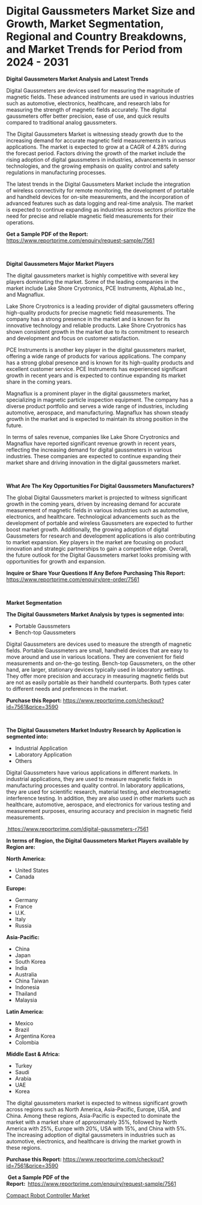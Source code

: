 <p><h1>Digital Gaussmeters Market Size and Growth, Market Segmentation, Regional and Country Breakdowns, and Market Trends for Period from 2024 -  2031</h1></p><p><strong>Digital Gaussmeters Market Analysis and Latest Trends</strong></p>
<p><p>Digital Gaussmeters are devices used for measuring the magnitude of magnetic fields. These advanced instruments are used in various industries such as automotive, electronics, healthcare, and research labs for measuring the strength of magnetic fields accurately. The digital gaussmeters offer better precision, ease of use, and quick results compared to traditional analog gaussmeters.</p><p>The Digital Gaussmeters Market is witnessing steady growth due to the increasing demand for accurate magnetic field measurements in various applications. The market is expected to grow at a CAGR of 4.28% during the forecast period. Factors driving the growth of the market include the rising adoption of digital gaussmeters in industries, advancements in sensor technologies, and the growing emphasis on quality control and safety regulations in manufacturing processes.</p><p>The latest trends in the Digital Gaussmeters Market include the integration of wireless connectivity for remote monitoring, the development of portable and handheld devices for on-site measurements, and the incorporation of advanced features such as data logging and real-time analysis. The market is expected to continue expanding as industries across sectors prioritize the need for precise and reliable magnetic field measurements for their operations.</p></p>
<p><strong>Get a Sample PDF of the Report:&nbsp;</strong> <a href="https://www.reportprime.com/enquiry/request-sample/7561">https://www.reportprime.com/enquiry/request-sample/7561</a></p>
<p>&nbsp;</p>
<p><strong>Digital Gaussmeters Major Market Players</strong></p>
<p><p>The digital gaussmeters market is highly competitive with several key players dominating the market. Some of the leading companies in the market include Lake Shore Cryotronics, PCE Instruments, AlphaLab Inc., and Magnaflux.</p><p>Lake Shore Cryotronics is a leading provider of digital gaussmeters offering high-quality products for precise magnetic field measurements. The company has a strong presence in the market and is known for its innovative technology and reliable products. Lake Shore Cryotronics has shown consistent growth in the market due to its commitment to research and development and focus on customer satisfaction.</p><p>PCE Instruments is another key player in the digital gaussmeters market, offering a wide range of products for various applications. The company has a strong global presence and is known for its high-quality products and excellent customer service. PCE Instruments has experienced significant growth in recent years and is expected to continue expanding its market share in the coming years.</p><p>Magnaflux is a prominent player in the digital gaussmeters market, specializing in magnetic particle inspection equipment. The company has a diverse product portfolio and serves a wide range of industries, including automotive, aerospace, and manufacturing. Magnaflux has shown steady growth in the market and is expected to maintain its strong position in the future.</p><p>In terms of sales revenue, companies like Lake Shore Cryotronics and Magnaflux have reported significant revenue growth in recent years, reflecting the increasing demand for digital gaussmeters in various industries. These companies are expected to continue expanding their market share and driving innovation in the digital gaussmeters market.</p></p>
<p>&nbsp;</p>
<p><strong>What Are The Key Opportunities For Digital Gaussmeters Manufacturers?</strong></p>
<p><p>The global Digital Gaussmeters market is projected to witness significant growth in the coming years, driven by increasing demand for accurate measurement of magnetic fields in various industries such as automotive, electronics, and healthcare. Technological advancements such as the development of portable and wireless Gaussmeters are expected to further boost market growth. Additionally, the growing adoption of digital Gaussmeters for research and development applications is also contributing to market expansion. Key players in the market are focusing on product innovation and strategic partnerships to gain a competitive edge. Overall, the future outlook for the Digital Gaussmeters market looks promising with opportunities for growth and expansion.</p></p>
<p><strong>Inquire or Share Your Questions If Any Before Purchasing This Report:</strong> <a href="https://www.reportprime.com/enquiry/pre-order/7561">https://www.reportprime.com/enquiry/pre-order/7561</a></p>
<p>&nbsp;</p>
<p><strong>Market Segmentation</strong></p>
<p><strong>The Digital Gaussmeters Market Analysis by types is segmented into:</strong></p>
<p><ul><li>Portable Gaussmeters</li><li>Bench-top Gaussmeters</li></ul></p>
<p><p>Digital Gaussmeters are devices used to measure the strength of magnetic fields. Portable Gaussmeters are small, handheld devices that are easy to move around and use in various locations. They are convenient for field measurements and on-the-go testing. Bench-top Gaussmeters, on the other hand, are larger, stationary devices typically used in laboratory settings. They offer more precision and accuracy in measuring magnetic fields but are not as easily portable as their handheld counterparts. Both types cater to different needs and preferences in the market.</p></p>
<p><strong>Purchase this Report:&nbsp;</strong><a href="https://www.reportprime.com/checkout?id=7561&price=3590">https://www.reportprime.com/checkout?id=7561&price=3590</a></p>
<p>&nbsp;</p>
<p><strong>The Digital Gaussmeters Market Industry Research by Application is segmented into:</strong></p>
<p><ul><li>Industrial Application</li><li>Laboratory Application</li><li>Others</li></ul></p>
<p><p>Digital Gaussmeters have various applications in different markets. In industrial applications, they are used to measure magnetic fields in manufacturing processes and quality control. In laboratory applications, they are used for scientific research, material testing, and electromagnetic interference testing. In addition, they are also used in other markets such as healthcare, automotive, aerospace, and electronics for various testing and measurement purposes, ensuring accuracy and precision in magnetic field measurements.</p></p>
<p><a href="https://www.reportprime.com/digital-gaussmeters-r7561">&nbsp;https://www.reportprime.com/digital-gaussmeters-r7561</a></p>
<p><strong>In terms of Region, the Digital Gaussmeters Market Players available by Region are:</strong></p>
<p>
    <p> <strong> North America: </strong>
        <ul>
            <li>United States</li>
            <li>Canada</li>
        </ul>
        </p> 
    <p> <strong> Europe: </strong>
        <ul>
            <li>Germany</li>
            <li>France</li>
            <li>U.K.</li>
            <li>Italy</li>
            <li>Russia</li>
        </ul>
        </p> 
    <p> <strong> Asia-Pacific: </strong>
        <ul>
            <li>China</li>
            <li>Japan</li>
            <li>South Korea</li>
            <li>India</li>
            <li>Australia</li>
            <li>China Taiwan</li>
            <li>Indonesia</li>
            <li>Thailand</li>
            <li>Malaysia</li>
        </ul>
        </p> 
    <p> <strong> Latin America: </strong>
        <ul>
            <li>Mexico</li>
            <li>Brazil</li>
            <li>Argentina Korea</li>
            <li>Colombia</li>
        </ul>
        </p> 
    <p> <strong> Middle East & Africa: </strong>
        <ul>
            <li>Turkey</li>
            <li>Saudi</li>
            <li>Arabia</li>
            <li>UAE</li>
            <li>Korea</li>
        </ul>
    </p>
    </p>
<p><p>The digital gaussmeters market is expected to witness significant growth across regions such as North America, Asia-Pacific, Europe, USA, and China. Among these regions, Asia-Pacific is expected to dominate the market with a market share of approximately 35%, followed by North America with 25%, Europe with 20%, USA with 15%, and China with 5%. The increasing adoption of digital gaussmeters in industries such as automotive, electronics, and healthcare is driving the market growth in these regions.</p></p>
<p><strong>Purchase this Report: </strong><a href="https://www.reportprime.com/checkout?id=7561&price=3590">https://www.reportprime.com/checkout?id=7561&price=3590</a></p>
<p>&nbsp;<strong>Get a Sample PDF of the Report:&nbsp;&nbsp;</strong><a href="https://www.reportprime.com/enquiry/request-sample/7561">https://www.reportprime.com/enquiry/request-sample/7561</a></p>
<p><strong></strong></p>
<p><p><a href="https://github.com/CliffMedina6/Market-Research-Report-List-4/blob/main/compact-robot-controller-market.md">Compact Robot Controller Market</a></p></p>